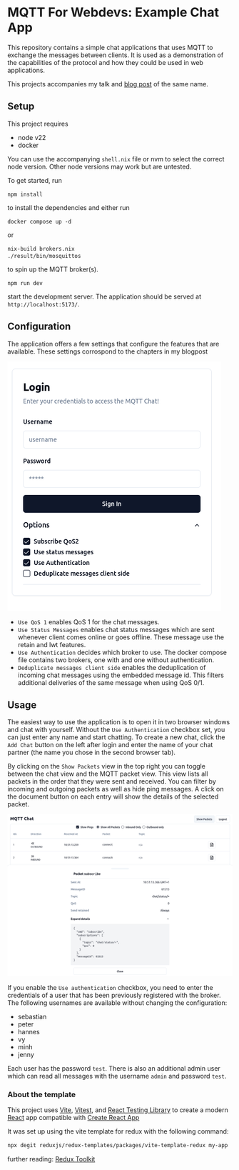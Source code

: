# MQTT For Webdevs: Example Chat App

This repository contains a simple chat applications that uses MQTT to exchange the messages between clients.
It is used as a demonstration of the capabilities of the protocol and how they could be used in web applications.

This projects accompanies my talk and [blog post](http://sebastian-staffa.eu/posts/mqtt-for-webdevs) of the same name.

## Setup

This project requires

- node v22
- docker

You can use the accompanying `shell.nix` file or nvm to select the correct node version.
Other node versions may work but are untested.

To get started, run

```
npm install
```

to install the dependencies and either run

```
docker compose up -d
```
or 
```
nix-build brokers.nix
./result/bin/mosquittos
```
to spin up the MQTT broker(s).

```
npm run dev
```

start the development server. The application should be served at `http://localhost:5173/`.

## Configuration

The application offers a few settings that configure the features that are available. These
settings corrospond to the chapters in my blogpost

![login mask](login.png "Login mask with expanded options")

- `Use QoS 1` enables QoS 1 for the chat messages.
- `Use Status Messages` enables chat status messages which are sent whenever client comes online
  or goes offline. These message use the retain and lwt features.
- `Use Authentication` decides which broker to use. The docker
  compose file contains two brokers, one with and one without authentication.
- `Deduplicate messages client side` enables the deduplication of incoming chat messages using
  the embedded message id. This filters additional deliveries of the same message when using QoS 0/1.

## Usage

The easiest way to use the application is to open it in two browser windows and chat with yourself.
Without the `Use Authentication` checkbox set, you can just enter any name and start chatting. To create a new chat,
click the `Add Chat` button on the left after login and enter the name of your chat partner (the name you chose in the
second browser tab).

By clicking on the `Show Packets` view in the top right you can toggle between the chat view and the MQTT packet view.
This view lists all packets in the order that they were sent and received. You can filter by incoming and outgoing packets
as well as hide ping messages. A click on the document button on each entry will show the details of the selected packet.

![show packet view](show-packets.png "show packet view")

If you enable the `Use authentication` checkbox, you need to enter the credentials of a user that has been
previously registered with the broker. The following usernames are available without changing the configuration:

- sebastian
- peter
- hannes
- vy
- minh
- jenny

Each user has the password `test`. There is also an additional admin user which can read all messages with
the username `admin` and password `test`.

### About the template

This project uses [Vite](https://vitejs.dev/), 
[Vitest](https://vitest.dev/), and 
[React Testing Library](https://github.com/testing-library/react-testing-library) to create a modern 
[React](https://react.dev/) app compatible with [Create React App](https://create-react-app.dev/)

It was set up using the vite template for redux with the following command:

```sh
npx degit reduxjs/redux-templates/packages/vite-template-redux my-app
```

further reading: [Redux Toolkit](https://redux-toolkit.js.org/)
